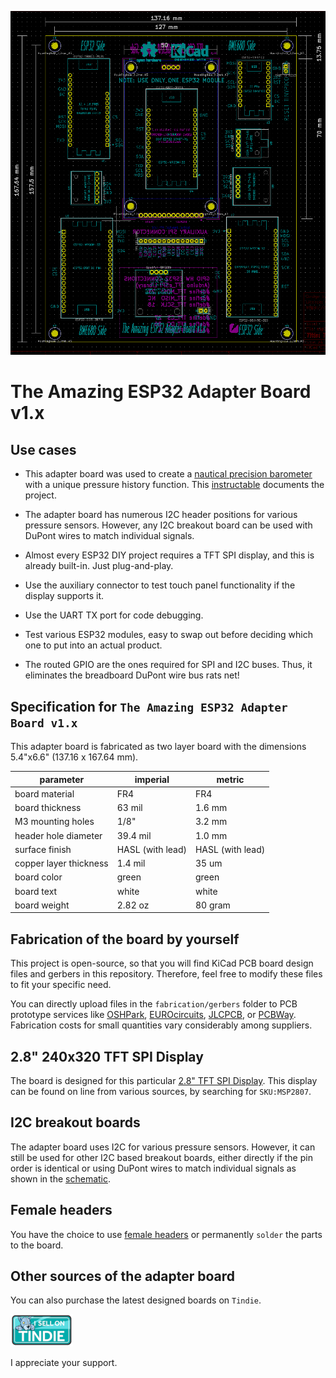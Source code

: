 ![prototyping solderable board](./images/dimensions-of-esp32-adapter-board.png)

# The Amazing ESP32 Adapter Board v1.x

## Use cases 
 
 * This adapter board was used to create a [nautical precision barometer](https://github.com/DebinixTeam/esp32-nautical-barometer-gold) with a unique pressure history function. This [instructable](https://www.instructables.com) documents the project.

* The adapter board has numerous I2C header positions for various pressure sensors. However, any I2C breakout board can be used with DuPont wires to match individual signals.

* Almost every ESP32 DIY project requires a TFT SPI display, and this is already built-in. Just plug-and-play. 

* Use the auxiliary connector to test touch panel functionality if the display supports it.

* Use the UART TX port for code debugging.

* Test various ESP32 modules, easy to swap out before deciding which one to put into an actual product.

* The routed GPIO are the ones required for SPI and I2C buses. Thus, it eliminates the breadboard DuPont wire bus rats net!

## Specification for `The Amazing ESP32 Adapter Board v1.x`

This adapter board is fabricated as two layer board with the dimensions 5.4"x6.6" (137.16 x 167.64 mm).

| parameter | imperial | metric |
| -----------|-------|------|
| board material | FR4 | FR4 |
| board thickness | 63 mil | 1.6 mm |
| M3 mounting holes | 1/8" | 3.2 mm |
| header hole diameter | 39.4 mil | 1.0 mm |
| surface finish | HASL (with lead) | HASL (with lead) |
| copper layer thickness | 1.4 mil | 35 um |
| board color | green | green |
| board text | white | white |
| board weight | 2.82 oz | 80 gram |

## Fabrication of the board by yourself

This project is open-source, so that you will find KiCad PCB board design files and gerbers in this repository. Therefore, feel free to modify these files to fit your specific need.

You can directly upload files in the `fabrication/gerbers` folder to PCB prototype services like [OSHPark](https://oshpark.com), [EUROcircuits](https://www.eurocircuits.com/), [JLCPCB](https://jlcpcb.com/), or [PCBWay](https://www.pcbway.com/?adwgc=666&campaignid=172480651&adgroupid=8787904531&feeditemid=&targetid=kwd-96217560494&loc_physical_ms=9077376&matchtype=p&network=g&device=c&devicemodel=&creative=347469560617&keyword=pcbway&placement=&target=&adposition=&gclid=Cj0KCQjw1dGJBhD4ARIsANb6OdmESABFHY6IoLMPbpK8nmhx2egNPqXjOdz1aGUw3X_8KeHwY9J_MfkaAnIwEALw_wcB). Fabrication costs for small quantities vary considerably among suppliers.

## 2.8" 240x320 TFT SPI Display

The board is designed for this particular [2.8" TFT SPI Display](http://www.lcdwiki.com/2.8inch_SPI_Module_ILI9341_SKU:MSP2807). This display can be found on line from various sources, by searching for `SKU:MSP2807`.

## I2C breakout boards

The adapter board uses I2C for various pressure sensors. However, it can still be used for other I2C based breakout boards, either directly if the pin order is identical or using DuPont wires to match individual signals as shown in the [schematic](./kicad/esp32-adapter-schematic-v1x.pdf).

## Female headers

You have the choice to use [female headers](https://www.amazon.com/Glarks-Straight-Connector-Assortment-Prototype/dp/B076GZXW3Z/ref=pd_sbs_3/147-7037756-9410528?pd_rd_w=f0DzS&pf_rd_p=3676f086-9496-4fd7-8490-77cf7f43f846&pf_rd_r=XJ7KEPZZ1EA8WDMJP8NP&pd_rd_r=ec0b5867-c0b8-4d0b-9c31-e0d79fe9c3ec&pd_rd_wg=7Ns6N&pd_rd_i=B076GZXW3Z&psc=1) or permanently `solder` the parts to the board.

## Other sources of the adapter board
You can also purchase the latest designed boards on `Tindie`. 

[![Tindie](./images/tindie-small.png)](https://www.tindie.com/products/debinix/common-esp32s-on-one-adapter-board/)

I appreciate your support.

